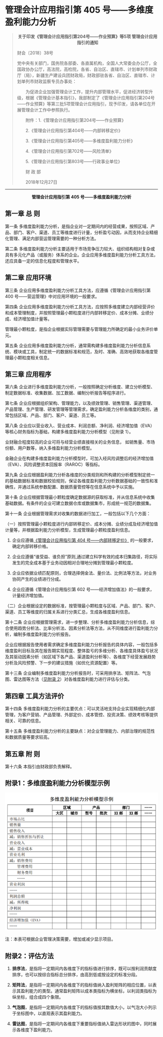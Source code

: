 # 管理会计应用指引第 405 号——多维度盈利能力分析

 > <center><b>关于印发《管理会计应用指引第204号——作业预算》等5项 管理会计应用指引的通知</b></center>
 >
 > 财会〔2018〕38号
 >
 > 党中央有关部门，国务院各部委、各直属机构，全国人大常委会办公厅，全国政协办公厅，高法院，高检院，各省、自治区、直辖市、计划单列市财政厅（局），新疆生产建设兵团财政局，财政部驻各省、自治区、直辖市、计划单列市财政监察专员办事处：
 >
 > 　　为促进企业加强管理会计工作，提升内部管理水平，促进经济转型升级，根据《管理会计基本指引》，我部制定了《管理会计应用指引第204号——作业预算》等第三批5项管理会计应用指引，现予印发，请各单位在开展管理会计工作中参照执行。
 >
 > 　　附件：1.《管理会计应用指引第204号——作业预算》
 >
 > 　　2.《管理会计应用指引第404号——内部转移定价》
 >
 > 　　3.《管理会计应用指引第405号——多维度盈利能力分析》
 >
 > 　　4.《管理会计应用指引第702号——风险清单》
 >
 > 　　5.《管理会计应用指引第803号——行政事业单位》
 >
 > 
 >
 > 　　财 政 部
 >
 > 　　2018年12月27日
 >

--------------------------

 

 

 

<center><b>管理会计应用指引第 405 号——多维度盈利能力分析</b></center>

  

## 第一章 总 则

 第一条 多维度盈利能力分析，是指企业对一定期间内的经营成果，按照区域、产品、部门、客户、渠道、员工等维度进行计量，分析盈亏动因，从而支持企业精细化管理、满足内部营运管理需要的一种分析方法。

第二条 多维度盈利能力分析主要适用于市场竞争压力较大、组织结构相对复杂或具有多元化产品（或服务）体系的企业。企业应用多维度盈利能力分析工具方法，还应具备一定的信息化程度和管理水平。

  

## 第二章 应用环境

 第三条 企业应用多维度盈利能力分析工具方法，应遵循《管理会计应用指引第 400 号——营运管理》中对应用环境的一般要求。

第四条 企业应用多维度盈利能力分析工具方法，应按照多维度建立内部经营评价和成本管理制度，并按照管理最小颗粒度进行内部转移定价、成本分摊、业绩分成、经济增加值计量等。

管理最小颗粒度，是指企业根据实际管理需要与管理能力所确定的最小业务评价单元。

第五条 企业应用多维度盈利能力分析，通常需构建多维度盈利能力分析信息系统、模块或工具，制定统一的数据标准和规范，及时、准确、高效地获取各维度管理最小颗粒度相关信息。 

 

## 第三章 应用程序

 

第六条 企业进行多维度盈利能力分析，一般按照确定分析维度、建立分析模型、制定数据标准、收集数据、加工数据、编制分析报告等程序进行。

第七条 企业应根据组织架构、管理能力，以及绩效管理、销售管理、渠道管理、产品管理、生产管理、研发管理等管理需求，确定盈利能力分析各维度的类别，通常包括区域、产品、部门、客户、渠道、员工等。

第八条 企业应以营业收入、营业成本、利润总额、净利润、经济增加值（EVA）等核心财务指标为基础，构建多维度盈利能力分析模型（见附录 1）。

业财融合程度较高的企业可将与经营业绩直接相关的业务信息， 如销售量、市场份额、用户数等，纳入多维盈利能力分析模型。

金融企业在构建多维度盈利能力分析模型时，可加入经风险调整后的经济增加值（EVA）、风险调整资本回报率（RAROC）等指标。

第九条 企业应根据盈利能力分析各维度的分类规则和所构建的分析模型制定统一的基础数据标准和数据校验规则，保证各维度盈利能力分析数据基础的一致性和准确性，并通过系统参数配置、数据质量管控等在信息系统中予以实施。

 第十条 企业应根据管理最小颗粒度确定数据源的获取标准，并从信息系统中收集基础数据。有条件的企业可建立数据仓库或数据集市，形成统一规范的数据集。

第十一条 企业根据管理需求对收集的数据进行加工，一般包括以下几个方面：

（一）按照管理最小颗粒度进行内部转移定价、成本分摊、业绩分成及经济增加值计量等，并根据盈利能力分析模型，生成管理最小颗粒度盈利信息。

1. 企业应遵循[《管理会计应用指引第 404 号——内部转移定价》](404.md) 的一般要求，确定内部转移价格。

2. 企业应遵循“谁受益、谁负担”原则,通过建立科学有效的成本归集路径，将实际发生的完全成本基于业务动因相对合理地分摊到管理最小颗粒度。

3. 企业应依据业绩匹配原则，合理选择佣金法、量价法、比例法等方法，对业务协同产生的业绩进行分成。

4. 企业应遵循《管理会计应用指引第 602 号——经济增加值法》的一般要求，计量经济增加值。

（二）企业根据设定的数据标准，按管理最小颗粒度与区域、产品、部门、客户、渠道、员工等维度的归属关系进行分类汇总，生成各维度盈利信息。

第十二条 企业应根据管理需求，进一步整理、分析多维度盈利能力分析信息，综合使用趋势分析法、比率分析法、因素分析法等方法，从不同维度进行盈利能力分析，编制多维度盈利能力分析报告。

企业应根据报告使用者需求确定多维度盈利能力分析报告的具体内容，一般包括多维度盈利目标及其在报告期实现程度、整体盈亏的多维分析、各维度具体盈亏状况及其驱动因素分析（如区域下各产品、渠道盈利分析等）、各维度下经营发展趋势分析及风险预警、下一步的建议措施（如优化资源配置）等。

第十三条 企业编制多维度盈利能力分析报告时，可采用排序法、矩阵法、气泡图、雷达图等方法（[见附录 2](405.md#2)）对各维度盈利能力进行评估与分类。 

 

## 第四章 工具方法评价

 第十四条 多维度盈利能力分析的主要优点：可以灵活地支持企业实现精细化内部管理，为客户营销、产品管理、外部定价、成本管控、投资决策、绩效考核等提供相关、可靠的信息。

第十五条 多维度盈利能力分析的主要缺点：对企业管理能力、内部治理的规范性和数据质量等要求较高。

  

## 第五章 附 则

第十六条 本指引由财政部负责解释。



## 附录1：多维度盈利能力分析模型示例

 

![多维度盈利能力分析模型示例](405/image-20220211201136690.png)

注：本表可根据企业管理决策需要，增加或减少显示项目。

 

## 附录2：评估方法

1. **排序法**，是指将一定期间内各维度下的指标值进行排序，既可以按利润贡献度排序，也可以按综合指标总分排序，由高到低或按设定的标准分段。

2. **矩阵法**，是指将一定期间内各维度下的指标值纳入盈利矩阵的相应位置，以表示其盈利能力的类型。通常盈利矩阵以成本类指标为横坐标，以利润类指标为纵坐标，组合成四个象限。

3. **气泡图**，是指将一定期间内各维度下的指标值按其数值大小，以气泡大小列示于坐标图中，以直观表示其盈利能力。

4. **雷达图**，是指将一定期间内各维度下重要指标值纳入雷达形状的图中，同时展示各维度下盈利能力。